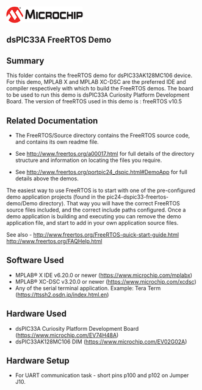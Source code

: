 ![image](../../../images/microchip.jpg) 

## dsPIC33A FreeRTOS Demo

## Summary

This folder contains the freeRTOS demo for dsPIC33AK128MC106 device. 
For this demo, MPLAB X and MPLAB XC-DSC are the preferred IDE and compiler respectively with which to build the FreeRTOS demos. 
The board to be used to run this demo is dsPIC33A Curiosity Platform Development Board.
The version of freeRTOS used in this demo is : freeRTOS v10.5

## Related Documentation

+ The FreeRTOS/Source directory contains the FreeRTOS source code, and contains
  its own readme file.

+ See http://www.freertos.org/a00017.html for full details of the directory 
  structure and information on locating the files you require.
  
+ See http://www.freertos.org/portpic24_dspic.html#DemoApp for full details above the demos.
  
The easiest way to use FreeRTOS is to start with one of the pre-configured demo 
application projects (found in the pic24-dspic33-freertos-demo/Demo directory).  That way you will
have the correct FreeRTOS source files included, and the correct include paths
configured.  Once a demo application is building and executing you can remove
the demo application file, and start to add in your own application source
files.

See also -
http://www.freertos.org/FreeRTOS-quick-start-guide.html
http://www.freertos.org/FAQHelp.html

## Software Used 

- MPLAB® X IDE v6.20.0 or newer (https://www.microchip.com/mplabx)
- MPLAB® XC-DSC v3.20.0 or newer (https://www.microchip.com/xcdsc) 
- Any of the serial terminal application. Example: Tera Term (https://ttssh2.osdn.jp/index.html.en)


## Hardware Used

- dsPIC33A Curiosity Platform Development Board (https://www.microchip.com/EV74H48A)
- dsPIC33AK128MC106 DIM (https://www.microchip.com/EV02G02A)

## Hardware Setup
- For UART communication task - short pins p100 and p102 on Jumper J10.

